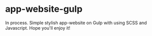 # app-website-gulp

In process.
Simple stylish app-website on Gulp with using SCSS and Javascript. Hope you'll enjoy it!


